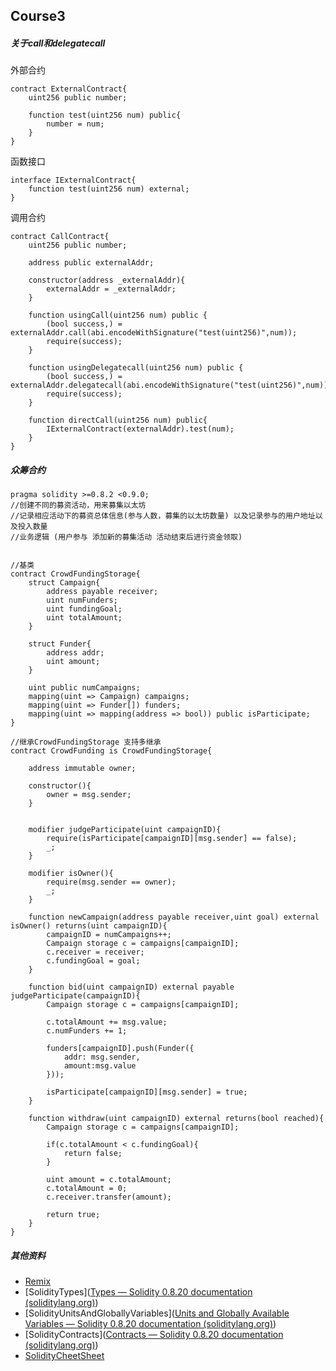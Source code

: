 ## Course3

##### 关于call和delegatecall



外部合约

```solidity
contract ExternalContract{
    uint256 public number;
    
    function test(uint256 num) public{
        number = num;
    }
}
```

函数接口

```solidity
interface IExternalContract{
    function test(uint256 num) external;
}
```

调用合约

```solidity
contract CallContract{
    uint256 public number;

    address public externalAddr;

    constructor(address _externalAddr){
        externalAddr = _externalAddr;
    }

    function usingCall(uint256 num) public {
        (bool success,) = externalAddr.call(abi.encodeWithSignature("test(uint256)",num));
        require(success);
    }

    function usingDelegatecall(uint256 num) public {
        (bool success,) = externalAddr.delegatecall(abi.encodeWithSignature("test(uint256)",num));
        require(success);
    }

    function directCall(uint256 num) public{
        IExternalContract(externalAddr).test(num);
    }
}
```

##### 众筹合约

```solidity
pragma solidity >=0.8.2 <0.9.0;
//创建不同的募资活动，用来募集以太坊
//记录相应活动下的募资总体信息(参与人数，募集的以太坊数量) 以及记录参与的用户地址以及投入数量
//业务逻辑 (用户参与 添加新的募集活动 活动结束后进行资金领取)


//基类
contract CrowdFundingStorage{
    struct Campaign{
        address payable receiver;
        uint numFunders;
        uint fundingGoal;
        uint totalAmount;
    }

    struct Funder{
        address addr;
        uint amount;
    }

    uint public numCampaigns;
    mapping(uint => Campaign) campaigns;
    mapping(uint => Funder[]) funders;
    mapping(uint => mapping(address => bool)) public isParticipate;
}

//继承CrowdFundingStorage 支持多继承
contract CrowdFunding is CrowdFundingStorage{

    address immutable owner;

    constructor(){
        owner = msg.sender;
    }


    modifier judgeParticipate(uint campaignID){
        require(isParticipate[campaignID][msg.sender] == false);
        _;
    }

    modifier isOwner(){
        require(msg.sender == owner);
        _;
    }

    function newCampaign(address payable receiver,uint goal) external isOwner() returns(uint campaignID){
        campaignID = numCampaigns++;
        Campaign storage c = campaigns[campaignID];
        c.receiver = receiver;
        c.fundingGoal = goal;
    }

    function bid(uint campaignID) external payable judgeParticipate(campaignID){
        Campaign storage c = campaigns[campaignID];

        c.totalAmount += msg.value;
        c.numFunders += 1;

        funders[campaignID].push(Funder({
            addr: msg.sender,
            amount:msg.value
        }));

        isParticipate[campaignID][msg.sender] = true;
    }

    function withdraw(uint campaignID) external returns(bool reached){
        Campaign storage c = campaigns[campaignID];

        if(c.totalAmount < c.fundingGoal){
            return false;
        }

        uint amount = c.totalAmount;
        c.totalAmount = 0;
        c.receiver.transfer(amount);

        return true;
    }
}
```



##### 其他资料

- [Remix](https://remix.ethereum.org/)
- [SolidityTypes]([Types — Solidity 0.8.20 documentation (soliditylang.org)](https://docs.soliditylang.org/en/develop/types.html))
- [SolidityUnitsAndGloballyVariables]([Units and Globally Available Variables — Solidity 0.8.20 documentation (soliditylang.org)](https://docs.soliditylang.org/en/develop/units-and-global-variables.html))
- [SolidityContracts]([Contracts — Solidity 0.8.20 documentation (soliditylang.org)](https://docs.soliditylang.org/en/develop/contracts.html))
- [SolidityCheetSheet](https://docs.soliditylang.org/en/develop/cheatsheet.html)



